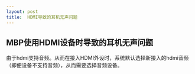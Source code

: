 ```yaml
---
layout: post
title:  HDMI导致的耳机无声问题
---
```

## MBP使用HDMI设备时导致的耳机无声问题
由于hdmi支持音频。从而在接入HDMI外设时，系统默认选择新接入的hdmi音频（即便设备不支持音频），从而需要选择音频设备。
 

